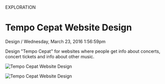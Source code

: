 <p class="type">EXPLORATION</p>

# Tempo Cepat Website Design

<p class="meta">Design  /  Wednesday, March 23, 2016 1:56:59pm</p>

Design "Tempo Cepat" for websites where people get info about concerts, concert tickets and info about other music.

![Tempo Cepat Website Design](https://farooq-agent.web.app/assets/images/works/details/130-tempo-cepat-website-design/tempocepat-graphic.jpg)

![Tempo Cepat Website Design](https://farooq-agent.web.app/assets/images/works/large/iiy2uNTa_work_image.jpg)

